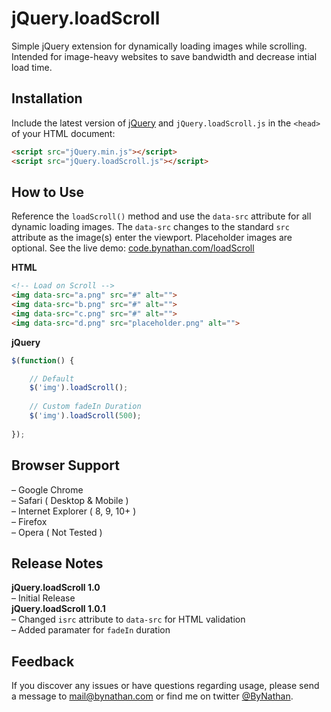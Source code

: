 # jQuery.loadScroll
Simple jQuery extension for dynamically loading images while scrolling. Intended for image-heavy websites to save bandwidth and decrease intial load time.

## Installation
Include the latest version of [jQuery](http://jquery.com/download) and `jQuery.loadScroll.js` in the `<head>` of your HTML document:
```html
<script src="jQuery.min.js"></script>  
<script src="jQuery.loadScroll.js"></script>
```
## How to Use
Reference the `loadScroll()` method and use the `data-src` attribute for all dynamic loading images. The `data-src` changes to the standard `src` attribute as the image(s) enter the viewport. Placeholder images are optional. See the live demo: [code.bynathan.com/loadScroll](http://code.bynathan.com/loadScroll)

**HTML**
```html
<!-- Load on Scroll -->
<img data-src="a.png" src="#" alt="">
<img data-src="b.png" src="#" alt="">
<img data-src="c.png" src="#" alt="">
<img data-src="d.png" src="placeholder.png" alt="">  
```

**jQuery**
```javascript
$(function() {  

    // Default
    $('img').loadScroll();
    
    // Custom fadeIn Duration
    $('img').loadScroll(500);
    
});
```  

## Browser Support
– Google Chrome  
– Safari ( Desktop & Mobile )  
– Internet Explorer ( 8, 9, 10+ )  
– Firefox  
– Opera ( Not Tested )  

## Release Notes
**jQuery.loadScroll 1.0**   
– Initial Release   
**jQuery.loadScroll 1.0.1**      
– Changed `isrc` attribute to `data-src` for HTML validation     
– Added paramater for `fadeIn` duration  

## Feedback
If you discover any issues or have questions regarding usage, please send a message to [mail@bynathan.com](mailto:mail@bynathan.com) or find me on twitter [@ByNathan](http://twitter.com/ByNathan).